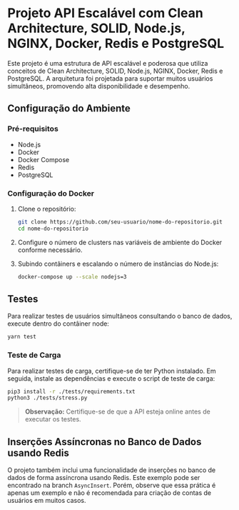 # Projeto API Escalável com Clean Architecture, SOLID, Node.js, NGINX, Docker, Redis e PostgreSQL

Este projeto é uma estrutura de API escalável e poderosa que utiliza conceitos de Clean Architecture, SOLID, Node.js, NGINX, Docker, Redis e PostgreSQL. A arquitetura foi projetada para suportar muitos usuários simultâneos, promovendo alta disponibilidade e desempenho.

## Configuração do Ambiente

### Pré-requisitos

- Node.js
- Docker
- Docker Compose
- Redis
- PostgreSQL

### Configuração do Docker

1. Clone o repositório:

   ```bash
   git clone https://github.com/seu-usuario/nome-do-repositorio.git
   cd nome-do-repositorio
   ```
2. Configure o número de clusters nas variáveis de ambiente do Docker conforme necessário.

3. Subindo contâiners e escalando o número de instâncias do Node.js:

   ```bash
   docker-compose up --scale nodejs=3
   ```

## Testes

Para realizar testes de usuários simultâneos consultando o banco de dados, execute dentro do contâiner node:

```bash
yarn test
```

### Teste de Carga

Para realizar testes de carga, certifique-se de ter Python instalado. Em seguida, instale as dependências e execute o script de teste de carga:

```bash
pip3 install -r ./tests/requirements.txt
python3 ./tests/stress.py
```

> **Observação:** Certifique-se de que a API esteja online antes de executar os testes.

## Inserções Assíncronas no Banco de Dados usando Redis

O projeto também inclui uma funcionalidade de inserções no banco de dados de forma assíncrona usando Redis. Este exemplo pode ser encontrado na branch `AsyncInsert`. Porém, observe que essa prática é apenas um exemplo e não é recomendada para criação de contas de usuários em muitos casos.
